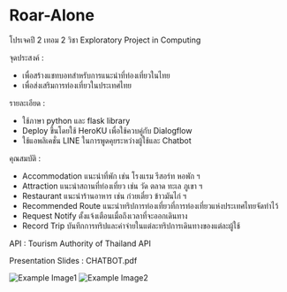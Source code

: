 # Roar-Alone
โปรเจคปี 2 เทอม 2 วิชา Exploratory Project in Computing

จุดประสงค์ :
- เพื่อสร้างแชทบอทสำหรับการแนะนำที่ท่องเที่ยวในไทย
- เพื่อส่งเสริมการท่องเที่ยวในประเทศไทย

รายละเอียด : 
- ใช้ภาษา python และ flask library
- Deploy ขึ้นโดยใช้ HeroKU เพื่อใช้ควบคู่กับ Dialogflow
- ใช้แอพลิเคชั่น LINE ในการพูดคุยระหว่างผู้ใช้และ Chatbot

คุณสมบัติ :
- Accommodation แนะนำที่พัก เช่น โรงแรม รีสอร์ท หอพัก ฯ 
- Attraction แนะนำสถานที่ท่องเที่ยว เช่น วัด ตลาด ทะเล ภูเขา ฯ
- Restaurant แนะนำร้านอาหาร เช่น ก๋วยเตี๋ยว ข้าวมันไก่ ฯ
- Recommended Route แนะนำทริปการท่องเที่ยวที่การท่องเที่ยวแห่งประเทศไทยจัดทำไว้
- Request Notify ตั้งแจ้งเตือนเมื่อถึงเวลาที่จะออกเดินทาง
- Record Trip บันทึกการทริปและค่าจ่ายในแต่ละทริปการเดินทางของแต่ละผู้ใช้

API : Tourism Authority of Thailand API

Presentation Slides : CHATBOT.pdf

![Example Image1](https://user-images.githubusercontent.com/59200533/239165792-8a0a099f-73c7-4660-80af-3e601377b42c.png)
![Example Image2](https://user-images.githubusercontent.com/59200533/239165943-53d3e5bb-1817-4555-8d73-bd066250eb03.png)
